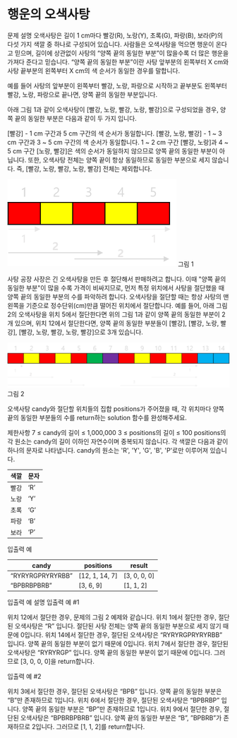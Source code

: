 # 행운의 오색사탕
문제 설명
오색사탕은 길이 1 cm마다 빨강(R), 노랑(Y), 초록(G), 파랑(B), 보라(P)의 다섯 가지 색깔 중 하나로 구성되어 있습니다. 사람들은 오색사탕을 먹으면 행운이 온다고 믿으며, 길이에 상관없이 사탕의 “양쪽 끝의 동일한 부분”이 많을수록 더 많은 행운을 가져다 준다고 믿습니다. “양쪽 끝의 동일한 부분”이란 사탕 앞부분의 왼쪽부터 X cm와 사탕 끝부분의 왼쪽부터 X cm의 색 순서가 동일한 경우를 말합니다.

예를 들어 사탕의 앞부분이 왼쪽부터 빨강, 노랑, 파랑으로 시작하고 끝부분도 왼쪽부터 빨강, 노랑, 파랑으로 끝나면, 양쪽 끝의 동일한 부분입니다.

아래 그림 1과 같이 오색사탕이 [빨강, 노랑, 빨강, 노랑, 빨강]으로 구성되었을 경우, 양쪽 끝의 동일한 부분은 다음과 같이 두 가지 입니다.

[빨강] - 1 cm 구간과 5 cm 구간의 색 순서가 동일합니다.
[빨강, 노랑, 빨강] - 1 ~ 3 cm 구간과 3 ~ 5 cm 구간의 색 순서가 동일합니다.
1 ~ 2 cm 구간 [빨강, 노랑]과 4 ~ 5 cm 구간 [노랑, 빨강]은 색의 순서가 동일하지 않으므로 양쪽 끝의 동일한 부분이 아닙니다. 또한, 오색사탕 전체는 양쪽 끝이 항상 동일하므로 동일한 부분으로 세지 않습니다. 즉, [빨강, 노랑, 빨강, 노랑, 빨강] 전체는 제외합니다.

![img_2.png](img_2.png)
그림 1

사탕 공장 사장은 긴 오색사탕을 만든 후 절단해서 판매하려고 합니다. 이때 "양쪽 끝의 동일한 부분"이 많을 수록 가격이 비싸지므로, 먼저 특정 위치에서 사탕을 절단했을 때 양쪽 끝의 동일한 부분의 수를 파악하려 합니다. 오색사탕을 절단할 때는 항상 사탕의 맨 왼쪽을 기준으로 정수단위(cm)만큼 떨어진 위치에서 절단합니다.
예를 들어, 아래 그림 2의 오색사탕을 위치 5에서 절단한다면 위의 그림 1과 같이 양쪽 끝의 동일한 부분이 2개 있으며, 위치 12에서 절단한다면, 양쪽 끝의 동일한 부분들이 [빨강], [빨강, 노랑, 빨강], [빨강, 노랑, 빨강, 노랑, 빨강]으로 3개 있습니다.

![img_3.png](img_3.png)
그림 2

오색사탕 candy와 절단할 위치들의 집합 positions가 주어졌을 때, 각 위치마다 양쪽 끝의 동일한 부분들의 수를 return하는 solution 함수를 완성해주세요.

제한사항
7 ≤ candy의 길이 ≤ 1,000,000
3 ≤ positions의 길이 ≤ 100
positions의 각 원소는 candy의 길이 이하인 자연수이며 중복되지 않습니다.
각 색깔은 다음과 같이 하나의 문자로 나타냅니다.
candy의 원소는 'R', 'Y', 'G', 'B', 'P'로만 이루어져 있습니다.

|색깔|문자|
|------|---|
|빨강|‘R’|
|노랑|‘Y’|
|초록|‘G’|
|파랑|‘B’|
|보라|‘P’|

입출력 예

|candy|positions|result|
|------|---|---|
|“RYRYRGPRYRYRBB”|[12, 1, 14, 7]|[3, 0, 0, 0]|
|“BPBRBPBRB”|[3, 6, 9]|[1, 1, 2]|

입출력 예 설명
입출력 예 #1

위치 12에서 절단한 경우, 문제의 그림 2 예제와 같습니다.
위치 1에서 절단한 경우, 절단된 오색사탕은 “R” 입니다. 절단된 사탕 전체는 양쪽 끝의 동일한 부분으로 세지 않기 때문에 0입니다.
위치 14에서 절단한 경우, 절단된 오색사탕은 “RYRYRGPRYRYRBB” 입니다. 양쪽 끝의 동일한 부분이 없기 때문에 0입니다.
위치 7에서 절단한 경우, 절단된 오색사탕은 “RYRYRGP” 입니다. 양쪽 끝의 동일한 부분이 없기 때문에 0입니다.
그러므로 [3, 0, 0, 0]을 return합니다.

입출력 예 #2

위치 3에서 절단한 경우, 절단된 오색사탕은 “BPB” 입니다. 양쪽 끝의 동일한 부분은 “B”만 존재하므로 1입니다.
위치 6에서 절단한 경우, 절단된 오색사탕은 “BPBRBP” 입니다. 양쪽 끝의 동일한 부분은 “BP”만 존재하므로 1입니다.
위치 9에서 절단한 경우, 절단된 오색사탕은 “BPBRBPBRB” 입니다. 양쪽 끝의 동일한 부분은 “B”, ”BPBRB”가 존재하므로 2입니다.
그러므로 [1, 1, 2]를 return합니다.